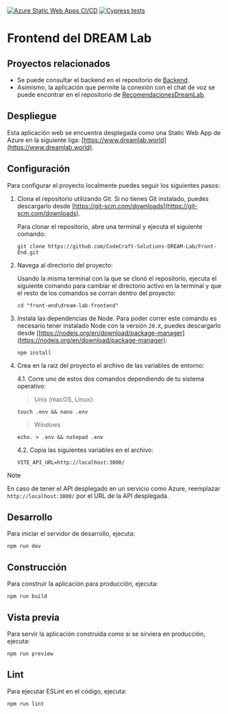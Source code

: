 [![Azure Static Web Apps CI/CD](https://github.com/CodeCraft-Solutions-DREAM-Lab/Front-End/actions/workflows/azure-static-web-apps-lively-grass-0af65cc0f.yml/badge.svg?branch=dev)](https://github.com/CodeCraft-Solutions-DREAM-Lab/Front-End/actions/workflows/azure-static-web-apps-lively-grass-0af65cc0f.yml) [![Cypress tests](https://github.com/CodeCraft-Solutions-DREAM-Lab/Front-End/actions/workflows/cypress-tests.yml/badge.svg?branch=dev)](https://github.com/CodeCraft-Solutions-DREAM-Lab/Front-End/actions/workflows/cypress-tests.yml)

# Frontend del DREAM Lab

## Proyectos relacionados

-   Se puede consultar el backend en el repositorio de [Backend](https://github.com/CodeCraft-Solutions-DREAM-Lab/Back-End).
-   Asimismo, la aplicación que permite la conexión con el chat de voz se puede encontrar en el repositorio de [RecomendacionesDreamLab](https://github.com/CodeCraft-Solutions-DREAM-Lab/RecomendacionesDreamLab).

## Despliegue

Esta aplicación web se encuentra desplegada como una Static Web App de Azure en la siguiente liga: [https://www.dreamlab.world](https://www.dreamlab.world).

## Configuración

Para configurar el proyecto localmente puedes seguir los siguientes pasos:

1. Clona el repositorio utilizando Git. Si no tienes Git instalado, puedes descargarlo desde [https://git-scm.com/downloads](https://git-scm.com/downloads).

    Para clonar el repositorio, abre una terminal y ejecuta el siguiente comando:

    ```
    git clone https://github.com/CodeCraft-Solutions-DREAM-Lab/Front-End.git
    ```

2. Navega al directorio del proyecto:

    Usando la misma terminal con la que se clonó el repositorio, ejecuta el siguiente comando para cambiar el directorio activo en la terminal y que el resto de los comandos se corran dentro del proyecto:

    ```
    cd "front-end\dream-lab-frontend"
    ```

3. Instala las dependencias de Node. Para poder correr este comando es necesario tener instalado Node con la versión `20.X`, puedes descargarlo desde [https://nodejs.org/en/download/package-manager](https://nodejs.org/en/download/package-manager):

    ```
    npm install
    ```

4. Crea en la raiz del proyecto el archivo de las variables de entorno:

    4.1. Corre uno de estos dos comandos dependiendo de tu sistema operativo:

    > Unix (macOS, Linux):

    ```
    touch .env && nano .env
    ```

    > Windows

    ```
    echo. > .env && notepad .env
    ```

    4.2. Copia las siguientes variables en el archivo:

    ```
    VITE_API_URL=http://localhost:3000/
    ```

> [!NOTE]
> En caso de tener el API desplegado en un servicio como Azure, reemplazar `http://localhost:3000/` por el URL de la API desplegada.

## Desarrollo

Para iniciar el servidor de desarrollo, ejecuta:

```
npm run dev
```

## Construcción

Para construir la aplicación para producción, ejecuta:

```
npm run build
```

## Vista previa

Para servir la aplicación construida como si se sirviera en producción, ejecuta:

```
npm run preview
```

## Lint

Para ejecutar ESLint en el código, ejecuta:

```
npm run lint
```


